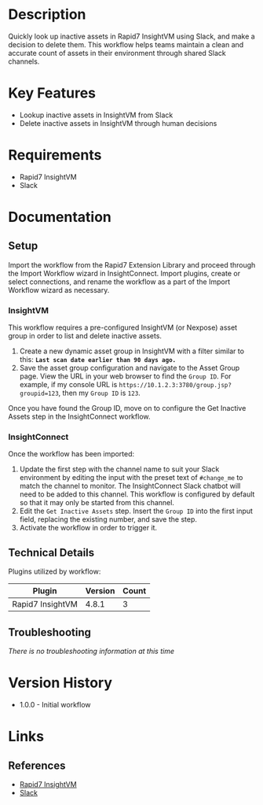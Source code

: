 # Description

Quickly look up inactive assets in Rapid7 InsightVM using Slack, and make a decision to delete them. This workflow helps teams maintain a clean and accurate count of assets in their environment through shared Slack channels.

# Key Features

* Lookup inactive assets in InsightVM from Slack
* Delete inactive assets in InsightVM through human decisions

# Requirements

* Rapid7 InsightVM
* Slack

# Documentation

## Setup

Import the workflow from the Rapid7 Extension Library and proceed through the Import Workflow wizard in InsightConnect. Import plugins, create or select connections, and rename the workflow as a part of the Import Workflow wizard as necessary.

### InsightVM

This workflow requires a pre-configured InsightVM (or Nexpose) asset group in order to list and delete inactive assets.

1. Create a new dynamic asset group in InsightVM with a filter similar to this: **`Last scan date earlier than 90 days ago.`**
2. Save the asset group configuration and navigate to the Asset Group page. View the URL in your web browser to find the `Group ID`. For example, if my console URL is `https://10.1.2.3:3780/group.jsp?groupid=123`, then my `Group ID` is `123`.

Once you have found the Group ID, move on to configure the Get Inactive Assets step in the InsightConnect workflow.

### InsightConnect

Once the workflow has been imported:
1. Update the first step with the channel name to suit your Slack environment by editing the input with the preset text of `#change_me` to match the channel to monitor. The InsightConnect Slack chatbot will need to be added to this channel. This workflow is configured by default so that it may only be started from this channel.
2. Edit the `Get Inactive Assets` step. Insert the `Group ID` into the first input field, replacing the existing number, and save the step.
3. Activate the workflow in order to trigger it.

## Technical Details

Plugins utilized by workflow:

|Plugin|Version|Count|
|----|----|--------|
|Rapid7 InsightVM|4.8.1|3|

## Troubleshooting

_There is no troubleshooting information at this time_

# Version History

* 1.0.0 - Initial workflow

# Links

## References

* [Rapid7 InsightVM](https://www.rapid7.com/products/insightvm)
* [Slack](https://docs.rapid7.com/insightconnect/configure-slack-for-chatops)
